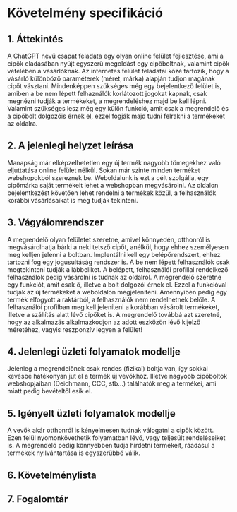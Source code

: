 # Követelmény specifikáció

## 1. Áttekintés
A ChatGPT nevű csapat feladata egy olyan online felület fejlesztése, ami a cipők eladásában nyújt egyszerű megoldást egy cipőboltnak, valamint cipők vételében a vásárlóknak. Az internetes felület feladatai kőzé tartozik, hogy a vásárló különböző paraméterek (méret, márka) alapján tudjon magának cipőt vásztani. Mindenképpen szükséges még egy bejelentkező felület is, amiben a be nem lépett felhaználók korlátozott jogokat kapnak, csak megnézni tudják a termékeket, a megrendeléshez majd be kell lépni. Valamint szükséges lesz még egy külön funkció, amit csak a megrendelő és a cipőbolt dolgozóis érnek el, ezzel fogják majd tudni felrakni a termékeket az oldalra.

## 2. A jelenlegi helyzet leírása
Manapság már elképzelhetetlen egy új termék nagyobb tömegekhez való eljuttatása online felület nélkül. Sokan már szinte minden terméket webshopokból szereznek be. Weboldalunk is ezt a célt szolgálja, egy cipőmárka saját termékeit lehet a webshopban megvásárolni. Az oldalon bejelentkezést követően lehet rendelni a termékek közül, a felhasználók korábbi vásárlásaikat is meg tudják tekinteni.

## 3. Vágyálomrendszer
A megrendelő olyan felületet szeretne, amivel könnyedén, otthonról is megvásárolhatja bárki a neki tetsző cipőt, anélkül, hogy ehhez személyesen meg kelljen jelenni a boltban. Implentálni kell egy belépőrendszert, ehhez tartozni fog egy jogusultáság rendszer is. A be nem lépett felhasználók csak megtekinteni tudják a lábbeliket. A belépett, felhasználói profillal rendelkező felhasználók pedig vásárolni is tudnak az oldalról. A megrendelő szeretne egy funkciót, amit csak ő, illetve a bolt dolgozói érnek el. Ezzel a funkcióval tudják az új termékeket a weboldalon megjeleníteni. Amennyiben pedig egy termék elfogyott a raktárból, a felhasználók nem rendelhetnek belőle. A felhasználói profilban meg kell jeleníteni a korábban vásárolt termékeket, illetve a szállítás alatt lévő cipőket is. A megrendelő továbbá azt szeretné, hogy az alkalmazás alkalmazkodjon az adott eszközön lévő kijelző méretéhez, vagyis reszponzív legyen a felület!

## 4. Jelenlegi üzleti folyamatok modellje
Jelenleg a megrendelőnek csak rendes (fizikai) boltja van, így sokkal kevésbé hatékonyan jut el a termék új vevőkhöz. Illetve nagyobb cipőboltok webshopjaiban (Deichmann, CCC, stb...) találhatók meg a termékei, ami miatt pedig bevételtől esik el.

## 5. Igényelt üzleti folyamatok modellje
A vevők akár otthonról is kényelmesen tudnak válogatni a cipők között. Ezen felül nyomonkövethetik folyamatban lévő, vagy teljesült rendeléseiket is. A megrendelő pedig könnyebben tudja hirdetni termékeit, ráadásul a termékek nyilvántartása is egyszerűbbé válik.

## 6. Követelménylista

## 7. Fogalomtár

